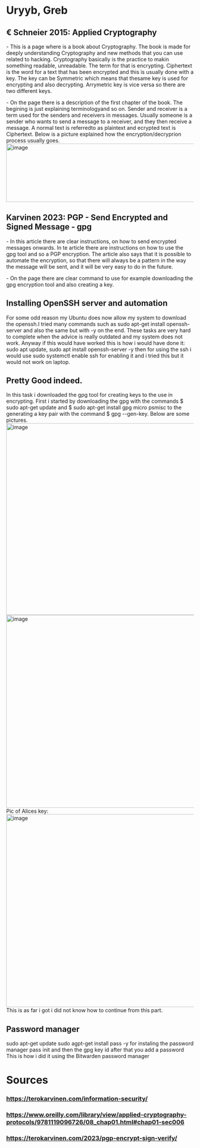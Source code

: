 # Uryyb, Greb

## € Schneier 2015: Applied Cryptography

<p>- This is a page where is a book about Cryptography. The book is made for deeply understanding Cryptography and new
methods that you can use related to hacking. Cryptography basically is the practice to makin something readable, unreadable.
The term for that is encrypting. Ciphertext is the word for a text that has been encrypted and this is usually done with a key.
The key can be Symmetric which means that thesame key is used for encrypting and also decrypting. Arrymetric key is vice versa so there
are two different keys.</p>
<p>- On the page there is a description of the first chapter of the book. The begining is just explaining terminologyand so on.
Sender and receiver is a term used for the senders and receivers in messages. Usually someone is a sender who wants to send a message
to a receiver, and they then receive a message. A normal text is referredto as plaintext and ecrypted text is Ciphertext.
Below is a picture explained how the encryption/decryprion process usually goes.
<img width="853" height="157" alt="image" src="https://github.com/user-attachments/assets/c18b2013-3e45-41d9-a7eb-d72550e2ffa1" />
</p>

## Karvinen 2023: PGP - Send Encrypted and Signed Message - gpg

<p>- In this article there are clear instructions, on how to send encrypted messages onwards. In te article there are instructions on how
to use the gpg tool and so a PGP encryption. The article also says that it is possible to automate the encryption, so that there will
always be a pattern in the way the message will be sent, and it will be very easy to do in the future.</p>
<p>- On the page there are clear command to use for example downloading the gpg encryption tool and also
creating a key.</p>

## Installing OpenSSH server and automation

<p> For some odd reason my Ubuntu does now allow my system to download the openssh.I tried many commands such as sudo apt-get install
 openssh-server and also the same but with -y on the end. These tasks are very hard to complete when the advice is really outdated
and my system does not work. Anyway if this would have worked this is how i would have done it:
sudo apt update, sudo apt install openssh-server -y then for using the ssh i would use sudo systemctl enable ssh for enabling it and
i tried this but it would not work on laptop. </p>

## Pretty Good indeed.
<p>In this task i downloaded the gpg tool for creating keys to the use in encrypting. First i started by downloading
the gpg with the commands $ sudo apt-get update and $ sudo apt-get install gpg micro psmisc to the generating a key pair 
with the command $ gpg --gen-key. Below are some pictures.
<img width="828" height="515" alt="image" src="https://github.com/user-attachments/assets/df9a208d-172c-4661-ae02-eea17d47a326" />
 <img width="838" height="518" alt="image" src="https://github.com/user-attachments/assets/fb2a1791-0183-4460-8f70-49004e6460d4" />
  Pic of Alices key:
  <img width="832" height="518" alt="image" src="https://github.com/user-attachments/assets/b3ab4bf1-2257-4840-852e-be6c2c255f92" />
This is as far i got i did not know how to continue from this part.
</p>

## Password manager

<p>sudo apt-get update
sudo agpt-get install pass -y for instaling the password manager
pass init and then the gpg key id
after that you add a password
This is how i did it using the Bitwarden password manager</p>

# Sources
### https://terokarvinen.com/information-security/
### https://www.oreilly.com/library/view/applied-cryptography-protocols/9781119096726/08_chap01.html#chap01-sec006
### https://terokarvinen.com/2023/pgp-encrypt-sign-verify/
